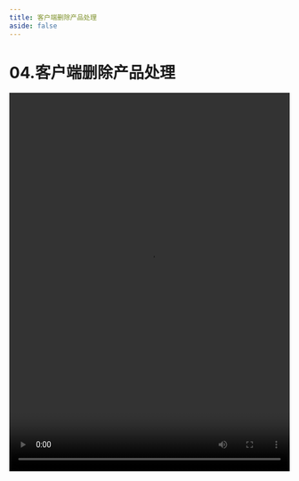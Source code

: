 ```yaml
---
title: 客户端删除产品处理
aside: false
---
```


# 04.客户端删除产品处理

<video autoplay src="http://qn.chinavanes.com/nodejs/module-22/04.客户端删除产品处理.mp4" controls controlsList="nodownload" width="100%" height="680"/>

